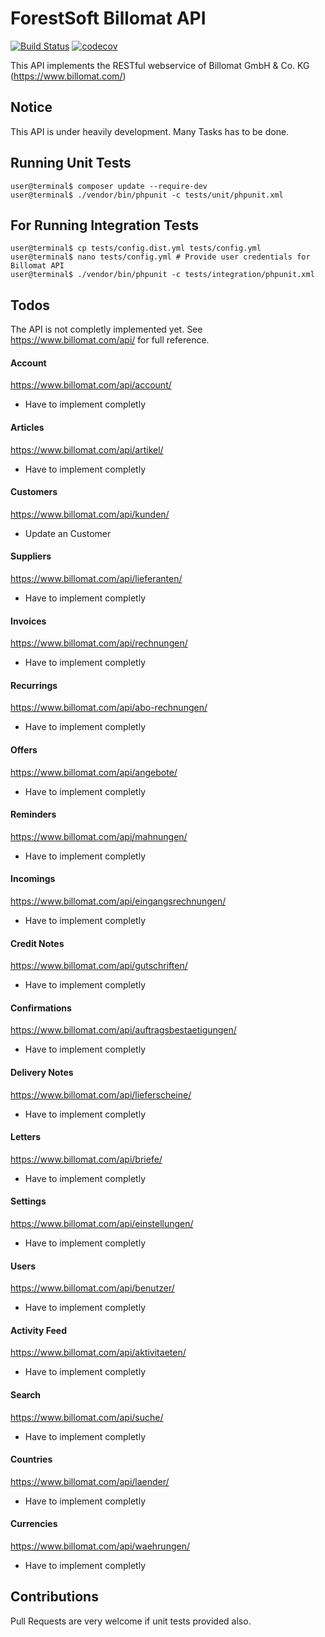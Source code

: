 # ForestSoft Billomat API

[![Build Status](https://travis-ci.org/Forestsoft-de/billomat-php.svg?branch=master)](https://travis-ci.org/Forestsoft-de/billomat-php)
[![codecov](https://codecov.io/gh/Forestsoft-de/billomat-php/branch/master/graph/badge.svg)](https://codecov.io/gh/Forestsoft-de/billomat-php)

This API implements the RESTful webservice of Billomat GmbH & Co. KG (https://www.billomat.com/)

## Notice
This API is under heavily development. Many Tasks has to be done.

## Running Unit Tests

```
user@terminal$ composer update --require-dev
user@terminal$ ./vendor/bin/phpunit -c tests/unit/phpunit.xml
```

## For Running Integration Tests

```
user@terminal$ cp tests/config.dist.yml tests/config.yml
user@terminal$ nano tests/config.yml # Provide user credentials for Billomat API
user@terminal$ ./vendor/bin/phpunit -c tests/integration/phpunit.xml
```

## Todos

The API is not completly implemented yet. See  https://www.billomat.com/api/ for full reference.

#### Account
https://www.billomat.com/api/account/
* Have to implement completly

#### Articles
https://www.billomat.com/api/artikel/
* Have to implement completly

#### Customers
https://www.billomat.com/api/kunden/
* Update an Customer

#### Suppliers
https://www.billomat.com/api/lieferanten/
* Have to implement completly

#### Invoices
https://www.billomat.com/api/rechnungen/
* Have to implement completly
 
#### Recurrings
https://www.billomat.com/api/abo-rechnungen/
* Have to implement completly

#### Offers
https://www.billomat.com/api/angebote/
* Have to implement completly

#### Reminders
https://www.billomat.com/api/mahnungen/
* Have to implement completly

#### Incomings
https://www.billomat.com/api/eingangsrechnungen/
* Have to implement completly

#### Credit Notes
https://www.billomat.com/api/gutschriften/
* Have to implement completly

#### Confirmations
https://www.billomat.com/api/auftragsbestaetigungen/
* Have to implement completly

#### Delivery Notes
https://www.billomat.com/api/lieferscheine/
* Have to implement completly

#### Letters
https://www.billomat.com/api/briefe/
* Have to implement completly

#### Settings
https://www.billomat.com/api/einstellungen/
* Have to implement completly

#### Users
https://www.billomat.com/api/benutzer/
* Have to implement completly

#### Activity Feed
https://www.billomat.com/api/aktivitaeten/
* Have to implement completly

#### Search
https://www.billomat.com/api/suche/
* Have to implement completly

#### Countries
https://www.billomat.com/api/laender/
* Have to implement completly

#### Currencies
https://www.billomat.com/api/waehrungen/
* Have to implement completly

## Contributions
Pull Requests are very welcome if unit tests provided also.
